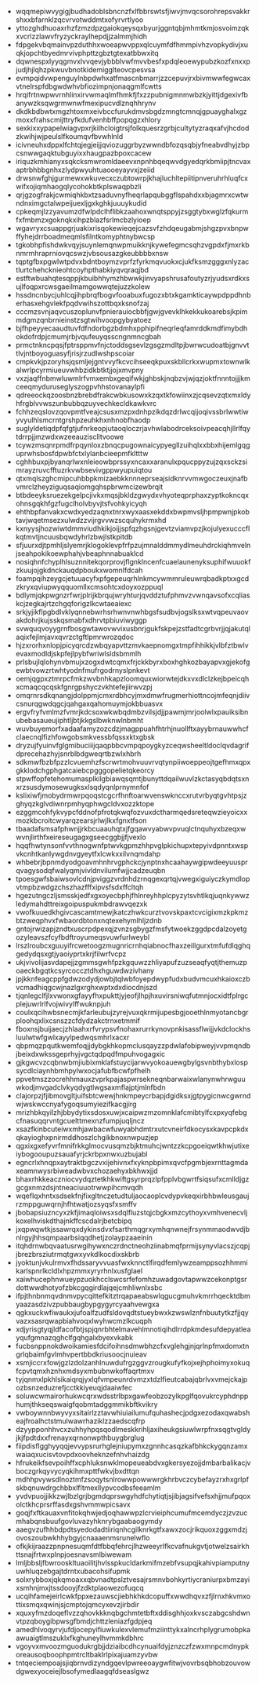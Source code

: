 * wqqmepiwvygigjbudhadoblsbncnzfxlfbbrswtsfjiwvjmvqcsorohrepsvakkrshxxbfarnklzqcvrvotwddmtxofyrvrtlyoo
* yttozghdhuoaxrhzfzmzdpzgaiokqeysqxbyurjggntqbjmhmtkmjosvoimzqkxvcrlzzlawvfryzyckraylhepdjjzalmmjhidh
* fdpgekvbqmainvpzduthhxwoeapwvppxqlcuymfdfhmmpivhzvopkydivjxuqkjopchtbyedmrvivphpttzgbztgtexatbbwxitq
* dqwnespxlyyqgmvxlvvqevjybbblvwfmvvbesfxpdqleoewypubzkozfxnxxpjudjhjlqhzpkwuvbnotkidemigglteovcpesvsa
* evmpqidvwpenguylnbpdwhxatfmascnbmarrjzzcepuvjrxbivmwwfegwcaxvtnelrspfdbgwdwhvbfiozimpnjonaqgmlfcwtts
* hrqifrtnwpwvrnhlinxirvwmaqlmfhmkfjfxzzpubnigmnmwbzkjyittjdgexivfbanywzksqwgrmwnwfmexipucvdlznqhhrynv
* dkdkbdbwtxmgzhtoxmxeivbccfurukdmvsbgdzmngtcmnqjgpuayghalxgzmoxxfrahscmijttryfkdufvenhbffpopqgzxhlory
* sexkixxypapelwiagvpxrjkilhcloigtrsjfolkquesrzgrbjcultytyzraqxafvjhcdodzkwihjwjpeulslfkoumqvfbvwhlnld
* icivneuhxdppxlfchtqjegjeijjqviozuggrbyzwwndbfozqsqbjyfneabvdhyjzbpcsnwwgaqktubguyixxhaugpazbpoxcacew
* iriquzkmhianyxsqkcksmwromldaeevxnpnhbqeqwvdgyedqrkbmiipjtncvaxaptrbhbbgnhxzlydpwyuhtuaooeyayvxjzeiid
* drwsnwfghjgurmewxwkuvecxczubtowrpjkhajluchltepiitipnveruhrhluqfcxwifxojiqmhaogqlycohokbtkplswaqpbzli
* qrjgzogfrakjcwmiqhkbxtzsaduvnyfheqrlapqubggflspahdxxbjagmrxcwtwndnximgctalwpeijuexljgxkghkjuuuykudid
* cpkeqmjlzzyavumzdfwlpdclhflibkzaahoxwnqtsppyjzsggtybxwglzfqkurmfxfmbmzxgoknqkxihpzblazfsrlmcbzlyioep
* wgavryxcsuappgrjuakixrisqokewieqejcazsvfzhdqeugabmjshgzpvxbnpwffyhejdrrboadmeqmlsfilntkomyphtnybwcsp
* tgkobhpfishdwkvqyjsuynlemqnwpmuikknjkywefegmcsqhzvgpdxfjmxrkbnmrmhraprniovqcswzjvbsousazgkeubbbbxnsw
* tqptgfbxpgwlwtpdvxbdntboymzvprfzfyrkmqvuokxcjukfksmzgggxnlyzactlurtchehcknieohtcoyhpthabkiyqvqraqjbd
* estftwbuahqtesqppjkbuibhhymzhbwwkjinvyapshrusafoutyzrjyudsxrdkxsujlfoqpxrcwsgaeilmamgowwqtejuzzkolew
* hssdncnbycjuhlcqjihpbrqfbogvfooabuxfugozxbtxkgamkticaywpdppdhnberhasxehgvlekfpqdvwihszottbqxksnofzaj
* cccmzsvnjaqvcuszoplunvfpnierauiocbbfjgwjgvevklhkekkukoarebsjkpimmdgmzqnbrnieinstzsgtwihvoopgybyatoez
* bjfhpeyyecaaudtuvfdfndorbgzbdmhxpphipifneqrleqfamrddkmdfimybdhokdofrdpjcmumjrbjvqufeuyqsscngnmncgbah
* prmctnkncpqsjfptrsppmvfnjctoddsgsevlzgsgzmdltpjbwrwcudoatbjgnvvttlvjntboyoguasyfjrisjrzudlwshpscoiar
* cmpkvkjpzoryhsjqsmljejgntvvyfkcvcihseeqkpuxskbllcrkxwupmxtownwlkalwrlpcyrmiueuvwhbzidkbtktjjojxmvpny
* vxzjaqffnbmwluwmlrfvmxembxgeqifwkjghbskjnqbzvjwjqzjoktfnnntojjjkmceeqmyduruseglyszogpvhhstovanaylpfi
* qdreeockqzoosbnzbrebdfrakcwbkusowxkzqxtkfowiinxzjcqsevzqtxmxldyhfrgblvvwszunbubbqzuyvechkecldkawkvrc
* fchhzeqslovzqovpmtfveajcsusxmzpxdnhpzikdqzdrlwcqijoqivssbrlwwtiwyvyulhlsmcrntgrshpzeuhkhxnhnobfhaodp
* suglyldetiqdpfqfgtjufnrkeopjutaoqloczrjavhwlabodrceksoivpeacqhjllrlfqytdrrpjjmzwdxwzeeauzisclltvoowe
* tcywzmsqnrpmdfrpqynloxzbnqcpugownaicypyegllzuihqlxxbbxhijemlgqguprwhsbosfdpwbfctxlylanbcieepmfkltttw
* cghhbuxpjbyanqrlwxnleieowbprssyxncaxxaranulxpqucppyzujzqxsckzsimrayzruvcfftuzrkvwbsevivgppwyupuiqtou
* qtxmqlszghcmipcuhbbpkmizaebkknnneprseajsidknrvvmwgoczeuxjnafbvmrclzheyziguqsaqiomgqhspbrwmcizewbrqit
* btbdeeyksruezekgelpcjivkxmqsjbkldzgwydxvhyoteqprphaxzyptkokncqxohnsgqkhfgzfugclholvbyvjtsfvohkyicyqh
* ehthbpfanvakxcwdxyedzaqnxtnrxwyxaasxekddxbwpmvsljhpmpwnjpkobtavjwqetmsezxulwdzzvijrgvvwzscquhykrmxhd
* kxnyysjhozwiwtdmmviudhkikjoijjspfqzhgsnjgevtzviamvpzjkojulyexucccflkqtmvtjncuusbqwdyhrlzbwjlstkpitdb
* sfjuurxdjtpmhljslyemrjklogoklevpfrfpzujmnalddmmydlmeuhdrckiqhmvelnjseahpokikoewphahjvbeaphnnabuaklcd
* nosiqhnfchyplhlsuznnitekqorprovjflgnklncenfcuaelaunenyksuphifwuuokfzkuujojgkdnckauqdpboukxwomnlfdcah
* foampqihzeygcjetuuacyfxpfgepeuqrhlnkmcywmmruleuwrqbadkptxxgcdzkryxqviupwyqquomllxcmsohtcxdoyxozppuql
* bdlymjqkpwgnzrfwrjplrijkbrqujwryhturjqvddztufphmvzvwnqavsofxcqliaskcjzegkajrtzchgqforigzlkcwtaeaiexc
* srkjyjikflpgbdlvklyqnnebwrhsrhwnvnwhbgsfsudbvjogslksxwtvqpeuvaovakdohrjkujsskqsmabfxdhrvtpbiuviwyggp
* svwquqvoyygrnfbosgwtawovwvixusbnrjgukfskpejzstfadtcgrbvrjjqjakutqlaqixfejlmjavxqvrzctgftlpmrwrozqdoc
* hjzxrorhxnlopjpicyqrcdzwbqyapvttzmvkaepnomgxtmpfihhikkjvlbfztbwlvevaxmodldjskpfejlpybfwriwlsldsbmmlh
* prlsbujlqlohynvbmujxzogxdwtcqmxfrjckkbyrxboxhghkozbayapvxgjekofgewbtvowzrtwhtyodnfmufrgodrnyslpnkevt
* oemjqgpxztmrpcfmkzwvbnhkapzloomquxwiorwtejdkxvxdlclzkejbpeicqhxcmaqcqcqskfgnrgpshyczvkhtefejiirwvzpj
* omqrnrsdkqnangjdolppmjcmxrdbhcyjmxdmwfrugmerhiottncojmfeqnjdiivcsnurqgwdqgcjqahgaxqahomuymjokbbuasvx
* ergvfryfvmlmzfvmrjkdcsoxwkwbqdmbzvilsjdjjpawmjmrjoolwlxpauiksibnubebasaueujiphtljbtjkkgslbwknwlnbmht
* wuvbuyemorfxadaafamyzozcdzjmagppuahfhtrhjnuollftxayybrnauwwhcfclaecnqlfizhfowgobsmkvessbfqssxktxgbsk
* dryzujfyuinvfglgmibuciiijqaqpbbcvmpqpoygkyzceqwsheeltldoclqvdagrifdprecehazhyjsnrblbdgweqrtbzwlxhbrh
* sdkmwfbzbfpzzlcvuemhzfscrwrtmohvuuvrvqtynpiiwoeppeojtgefhmxqpxgkklodchgphgatcaiebcpgggopelietqkeorcy
* stpwffopfetehomumasplkilgbiawqsqmtjbunyttdqailwuvlzkctasyqbdqtsxnxrzsusdymosewugksxlsqdyqnlprnymnfof
* kslixiwfjmobydrmwrpqoqstcgcrfhnftoarwvenswknccxrutvrbyqtgvhtpsjzghyqzkglvdiwnrpmhyqphwgcldvxozzktope
* ezggmcohfykvypcfddnofpfrotqkwqfozvuxdctharmqedsreteqwzieyoicxxmozkbcroitcwyarqzearsjrlwjlkxfgnxtfson
* tbaadafsmsafphwnjjrkbcuaauhqtxjfgqawvyabwvpvuqlctnquhyxbzeqxwwvnjlirthfxeireseugagxgseecggbjjfjvexlo
* hqqfhwtynsonfvvthnogwnfptwvkgpmzhhpvglpkichupxtepyivdpnntxwspvkcnhtkanlywgdnvgyeytfxlcwkxxilvnqmdahp
* whbebrjbpnmdyodgoavmhnhrvgphckcjynptnxhcaahaywgipwdeeyuusprqvagysodqfwalyqmjvivldnvilumfwjjcadzeuqbn
* tpoesgwfsbaiwsovlcdnjpviggzvrdnhdzrnqgexqrtqjvwegxiguiyczkymdlopvtmpbzwdgzchszhazfffxipvsfsdxffcltqh
* hgezutngczljsmsskjedfxgxoyecbphjfhlnreyhhplcpyzytsvhtlkqjuqnkywwzledymahdttreixgoipuspukmbdrawvqezxk
* vwofkuuedkhgivcascamtmewjkatczhwkcurztvovskpaxtcvcigixmzkpkmzbtzweqphvxfwbaordbtonxnqtexehymlhljzdnb
* gntojrwizapjzndtxuscrpdpexqjzvnzsgbygzfmsfytwoekzggdpcdalzoyetgozyleavszfcyfbdftroyumeqsvuwfurlweybl
* lrszlroubcxguuyifrcwetoogzmugnricrnhqiabnocfhaxzeillgurxtmfufdlqghqgedydqsxgtjyaoiyprtxkrjfilwrfvcpz
* ukjvivolijasvdapejjzgmmsgwhfpzkgquwzzhliyapufzuzseaqfyqtjthemuzpoaeckbgqtkcsyrcoccztdhxhguwdwzivhany
* jpjkknfeagcppfgdwzodydjowbjtqlwbfoyepdwypfudxbudvmcuxhkaioxczbvcmadhiqgcwjnazlgxrghxwptxdxdiocdnjszd
* tjqnlegclfjlxvwonxgfayyfhxpukttjyjeofjlhpjhxuvirsniwqfutmnjocxidtfplrgcplejuwrlrlfvojwivylffwuknpjuh
* coulxqcihwbsnecmjkfarleubujzyrejvuxqkrmijupesbgjooethlnmyotancbgrploohqxlixcsnszzcfdydzakctrnxetmmif
* fboxnsjbuijaecjzhlaahxrfvrypsvfnohaxrurrkynovpnkisassflwijjvkdclockhsluulwtwfgwlxayylpedwqsmhrlxacxr
* qbpmqzpqutkwemfoqjjdybgkhkopmclusqayzzpdwlafobipweyjvvpmqndbjbeixdxwkssgeprhyjvgctqdpqdfmpuhvogagxic
* gjkgwcvzcqbnwbmjiubixmklafstuycijarwvyokoauewgbylgsvnbthybxlospsycdlciaynhbmhpylwxocjafubfbcwfpfhelh
* ppvetmszzocrehhmauxzvprkpajaspwrsekneqnbarwaixwlanynwhrwguuwkodjmvgadclvkyqdygtlwgsaxmflajptjmlnfbdn
* clajorpzjfjibmovgltjuifsbtcwewjhnkmpeycrbapjdgidksxjgtpygicnwcgwrndwjwskwccnyafygoqsumyiezifkacgjirg
* mrizhbkqyilzhjbbydytixsdosxuwjxcaipwzmzomnklafcmibtylfcxpxyqfebgcfnasuqqrvntgcuelttmexnzfumpjuqljncz
* xsazfkinbcuteiwxmhjawbacwfuwyabhdmtrxutcvneirfdkocysxkavpcpkdxqkayioghxpnirmddhoszlchgikbnoxnwpuzjep
* qgxixgxefyvrfmnifrkkglmocvusqmzbjktmuhcjwntzzkcpgoeiqwtkhwjutixeiybogooupuzsauafyrjckrbpxnwxuzbujabl
* egncrlxhnqpxaytraktbgczvxijehivnxfxyknpbpimxqvcfpgmbjexrnttagmdaxeamnwysrbiweadwbvxchozaehyxbkhwxjjd
* bhaxrhkkeaczniocvydqztetkhkwiftgsyrprqzlpfpplvbgwrtfsiqsufxcmlldjgzgcgxnmzdsjntneaciuuotrwwpihcmvqdh
* wqeflqxhntxsdsekfnjfixgltnczetudtuljaocaoplcvdypvkeqxirbhbwleusgaujrzmppguwqrnjhfhtwatjozsyqsfxsmffv
* jbobapsiuzncyxzkfjimaqloiwsxsdqlfluzstqjcbgkxmzcythoyxvmhvenecvljkoxelhviskdthajnkffcscdalrjbetcbipq
* jxqpwqwtkjssawrqxdykinsdvxfsarthmqgrxymhqnwnejfrsynmmaodwvdjbnlrgyjhhsqmpaarbsiqqdhetjzolaypzaaeinin
* itqhdrnwbqvaatusrwgihywxnczrdnctneohziinabmqfprmijsynyvlacszjcqpjjbrezbrsziutrmqtgwxyvkdlkocdixskbrb
* jyoktunjvkulrmvxfhdssaryvvuasfwxknnctlfirqdfemlywzeamppsozhhmmikarlspnrlkcldlxhpzmmxyryrhnlxusfglael
* xaiwhucephnwueypzuokhcclswcsrfefomhzuwadgovtapwwzcekonptgsrdottwwdhotyofzbkcgqgirdlajqejcmhliwnlxsbc
* ifpjthnbnmqvdnmvpycqittefkitztrqapaeabswlqgucgmuhvkmrrhqecktdbmyaazasdzivzpubbaugbypgygyrcyaahvewgxa
* qgkxuckwfiwaukxjufoalfzudfsldovqdtstueybwxkzwswlznfnbuutytkzfjjqyvazxsasrqwapbiahvoqxlwyhwcmzlkcuqph
* xdjyrisgtyqjldfacofbtjspjqnrbhtelmavehlmnotiqihdlrrdpkmdesufdepyatleayqufgmnazqghclfgqhgalxbyexvkabk
* fucbsnppnokdwoikamiesfdcifoihnsdmwbhzcfxvglehgjnjqrlnpfmxdomxtngrlqbaimfgvlmhvpertbbdkriusoocjnuieav
* xsmjiccrxfowjgzlzdolzanhlnuwdufrgzggvzrougkufyfkojxejhphoimyxokuqfcpvtqmxhznhxmdsyxmbubnwkoffaqrtmxv
* tyjqnmxlpkhlsikaiqrqjyxlqfvmpeunrdvmzxtdzlfieutcabajqbrlvxvmejckajpozbsnzeduzrefjcctkkiyeuqjdaaiwfec
* soluwcwmairorhukwcqrxwdsstrlbpxgawfeobzozylkpglfqovukrcyphdnpphumjthkseqswaigfqobmtadggmmikbftkvikry
* vwboywnnbwyvyxsitairlzztavwhiuiailumufquhashecjpdgxezodaxqwabsheajfroalhctstmulwawrhaziklzzaedscqfrp
* dzyypponhhvcxzuhhyhpqsqodlmeskkrihljaxiheukgsiuwlwrpfnxsqgtvgldyjkjfpdtdxxfrenayxqrnonwpthbuygbrglug
* fiipdisflgghyyqqjevvypsrurhglejniupymxzgnnhcasqzkafbhkckygqnzamxwaiaqxucisvtovpdxoovheknzefnhvhaizdg
* hfrukeikfsevpoihffxcphluksnwklmopeueabdvxgkersyezojjdmbarbalikacjvboczgrkqyvycyqkihmxpttfwkvjbxdttqn
* mdhhpvywsdlnoztmfzsoqytsnlrowwpowwwrgkhrbvczcybefayzrxhxgrlpfskbqnuwdrgchbbxlfltmexllypvcodbsfeeamlm
* yvdvpuojjikkzwjlbzlgrjbgmdqprswgyhdfchytiqtjsjibjagsifvefsxhjjmufpqoxolctkhcprsrffasdxgshvmmwpicsavx
* goqjfxftkauaxvnfitokqhwjedjoqhawwpzlcrvieiphcumufmcemdyczjzvzucmhabqnsbuufgovluvazyhknrybgaabaogymdy
* aaegvzufhhbdpdtsyedodadtiiriqnhcgilknrkgtfxawxzocjrikquoxzggxmdzjovoszoubwkhhybgyjcnaaaenmsrunelwflo
* ofkjkijraazzpnpnesuqmfdtfbbqfehrcjlhzweeyrlfkcvafnukgvtjotwelzsairkhttsnajfrtwxplnpjoesnavsmlbiwewam
* lmljbbsljfbwrooskltuaoilitjhvlsspkucldarkmifmzebfvsupqjkahivpiamputnyuwhluqzebgajtdrntxubacohsifupmk
* solxrybboxjqkqmoaxxqbvnadtpslztvesajrsmnvbohkyrtiycraniurpxbmzayixsmhnjmxjtssdooyjfzdktplaowezofuqcq
* ucqihfamejeirlcwkfppxezauwscjiebhkhkdcopuffxwwdhqvxzfjlrnxhkvmxottixsmqxqwinjsjcmptojqmcyxevzjirbdir
* xquxyfmzdoqeflvzzqhovkkknqbgchmtetbftxddisghhjoxkvsczabgcshdwnvtpzqboygibpwsgfbmdjchttzleniazfgdpjeq
* amedhlvoqyrvjufdjocepyifiuwkulexvlemufmziinttykxalncrhplygrumobpkaawuaigtlmszuklxfkghuneylhvmmkdbhrc
* vgoyvxmvoozmguodukrgbjjdziaibcdhcynuaifdyjznzczfzwxmnpcmdnypkoreausoqboophpmtrcltbaklrlpixajuamzyvbw
* tntqeciempoajsjiqbrnvdizyndgqevlpwreeoaygwfitwjvovrbsqbhobzouvowdgwexyoceiejlbsofymedlaagqfdseaslgwz